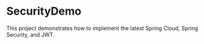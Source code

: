 # SecurityDemo
This project demonstrates how to implement the latest Spring Cloud, Spring Security, and JWT.
